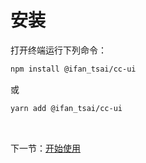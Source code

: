 # 安装

打开终端运行下列命令：

```bash
npm install @ifan_tsai/cc-ui
```

或

```bash
yarn add @ifan_tsai/cc-ui
```

<br/>

下一节：[开始使用](#/doc/get-started)